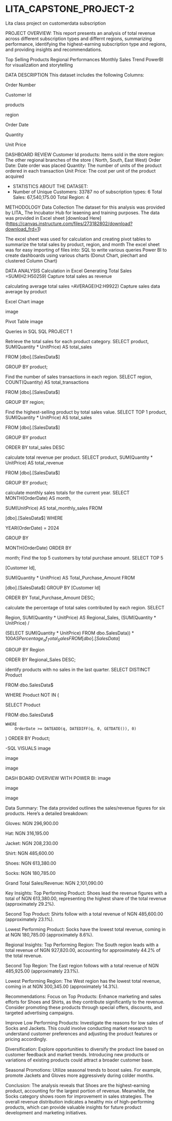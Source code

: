 # LITA_CAPSTONE_PROJECT-2
Lita class project on customerdata subscription

PROJECT OVERVIEW:
This report presents an analysis of total revenue across different subscription types and differnt regions, summarizing performance, identifying the highest-earning subscription type and regions, and providing insights and recommendations.

Top Selling Products
Regional Performances Monthly Sales Trend PowerBI for visualization and storytelling

DATA DESCRIPTION
This dataset includes the following Columns:

Order Number

Customer Id

products

region

Order Date

Quantity

Unit Price

DASHBOARD REVIEW
Customer Id products: Items sold in the store region: The other regional branches of the store ( North, South, East West) Order Date: Date order was placed Quantity: The number of units of the product ordered in each transaction Unit Price: The cost per unit of the product acquired

- STATISTICS ABOUT THE DATASET:
- Number of Unique Customers: 33787
 no of subscription types: 6
Total Sales: 67,540,175.00
Total Region: 4

METHODOLOGY
Data Collection The dataset for this analysis was provided by LITA_ The Incubator Hub for leaening and training purposes. The data was provided in Excel sheet [download Here] (https://canvas.instructure.com/files/273182802/download?download_frd=1)

The excel sheet was used for calculation and creating pivot tables to summarize the total sales by product, region, and month The excel sheet was for easy importing of files into: SQL to write various queries Power BI to create dashboards using various charts (Donut Chart, piechart and clustered Column Chart)

DATA ANALYSIS
Calculation in Excel Generating Total Sales =SUM(H2:H50259) Capture total sales as revenue

calculating average total sales =AVERAGE(H2:H9922) Capture sales data average by product

Excel Chart
image

image

Pivot Table
image

Queries in SQL SQL PROJECT 1

Retrieve the total sales for each product category.
SELECT product, SUM(Quantity * UnitPrice) AS total_sales

FROM [dbo].[SalesData$]

GROUP BY product;

Find the number of sales transactions in each region.
SELECT region, COUNT(Quantity) AS total_transactions

FROM [dbo].[SalesData$]

GROUP BY region;

Find the highest-selling product by total sales value.
SELECT TOP 1 product, SUM(Quantity * UnitPrice) AS total_sales

FROM [dbo].[SalesData$]

GROUP BY product

ORDER BY total_sales DESC

calculate total revenue per product.
SELECT product, SUM(Quantity * UnitPrice) AS total_revenue

FROM [dbo].[SalesData$]

GROUP BY product;

calculate monthly sales totals for the current year.
SELECT MONTH(OrderDate) AS month,

SUM(UnitPrice) AS total_monthly_sales
FROM

[dbo].[SalesData$]
WHERE

YEAR(OrderDate) = 2024

GROUP BY

MONTH(OrderDate)
ORDER BY

month;
Find the top 5 customers by total purchase amount.
SELECT TOP 5

[Customer Id], 

SUM(Quantity * UnitPrice) AS Total_Purchase_Amount
FROM

[dbo].[SalesData$]
GROUP BY [Customer Id]

ORDER BY Total_Purchase_Amount DESC;

calculate the percentage of total sales contributed by each region.
SELECT

Region, SUM(Quantity * UnitPrice) AS Regional_Sales, (SUM(Quantity * UnitPrice) /

(SELECT SUM(Quantity * UnitPrice) FROM dbo.SalesData$)) * 100 
AS Percentage_of_Total_Sales
FROM [dbo].[SalesData$]

GROUP BY Region

ORDER BY Regional_Sales DESC;

identify products with no sales in the last quarter.
SELECT DISTINCT Product

FROM dbo.SalesData$

WHERE Product NOT IN (

  SELECT 
     Product
     
  FROM 
       dbo.SalesData$
       
    WHERE 
        OrderDate >= DATEADD(q, DATEDIFF(q, 0, GETDATE()), 0)
)
ORDER BY Product;

-SQL VISUALS image

image

image

DASH BOARD OVERVIEW WITH POWER BI:
image

image

image

Data Summary:
The data provided outlines the sales/revenue figures for six products. Here’s a detailed breakdown:

Gloves: NGN 296,900.00

Hat: NGN 316,195.00

Jacket: NGN 208,230.00

Shirt: NGN 485,600.00

Shoes: NGN 613,380.00

Socks: NGN 180,785.00

Grand Total Sales/Revenue: NGN 2,101,090.00

Key Insights:
Top Performing Product: Shoes lead the revenue figures with a total of NGN 613,380.00, representing the highest share of the total revenue (approximately 29.2%).

Second Top Product: Shirts follow with a total revenue of NGN 485,600.00 (approximately 23.1%).

Lowest Performing Product: Socks have the lowest total revenue, coming in at NGN 180,785.00 (approximately 8.6%).

Regional Insights:
Top Performing Region: The South region leads with a total revenue of NGN 927,820.00, accounting for approximately 44.2% of the total revenue.

Second Top Region: The East region follows with a total revenue of NGN 485,925.00 (approximately 23.1%).

Lowest Performing Region: The West region has the lowest total revenue, coming in at NGN 300,345.00 (approximately 14.3%).

Recommendations:
Focus on Top Products: Enhance marketing and sales efforts for Shoes and Shirts, as they contribute significantly to the revenue. Consider promoting these products through special offers, discounts, and targeted advertising campaigns.

Improve Low Performing Products: Investigate the reasons for low sales of Socks and Jackets. This could involve conducting market research to understand customer preferences and adjusting the product features or pricing accordingly.

Diversification: Explore opportunities to diversify the product line based on customer feedback and market trends. Introducing new products or variations of existing products could attract a broader customer base.

Seasonal Promotions: Utilize seasonal trends to boost sales. For example, promote Jackets and Gloves more aggressively during colder months.

Conclusion:
The analysis reveals that Shoes are the highest-earning product, accounting for the largest portion of revenue. Meanwhile, the Socks category shows room for improvement in sales strategies. The overall revenue distribution indicates a healthy mix of high-performing products, which can provide valuable insights for future product development and marketing initiatives.
